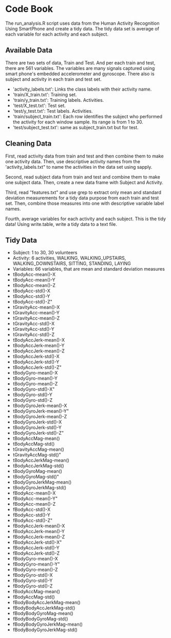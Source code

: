 Code Book
=========

The run_analysis.R script uses data from the Human Activity Recognition Using
SmartPhone and create a tidy data. The tidy data set is average of each variable
for each activity and each subject. 

Available Data
--------------
There are two sets of data, Train and Test. And per each train and test, there 
are 561 variables. The variables are many signals captured using smart phone's 
embedded accelerometer and gyroscope. There also is subject and activity in each
train and test set.
- 'activity_labels.txt': Links the class labels with their activity name.
- 'train/X_train.txt': Training set.
- 'train/y_train.txt': Training labels. Activities.
- 'test/X_test.txt': Test set.
- 'test/y_test.txt': Test labels. Activities.
- 'train/subject_train.txt': Each row identifies the subject who performed the 
activity for each window sample. Its range is from 1 to 30. 
- 'test/subject_test.txt': same as subject_train.txt but for test.

Cleaning Data
-------------
First, read activity data from train and test and then combine them to make one
activity data. Then, use descriptive activity names from the 
'activity_labels.txt" to name the activities in the data set using sapply. 

Second, read subject data from train and test and combine them to make one 
subject data. Then, create a new data frame with Subject and Activity. 

Third, read "features.txt" and use grep to extract only mean and standard
deviation measurements for a tidy data purpose from each train and test set.
Then, combine those measures into one with descriptive variable label names.

Fourth, average variables for each activity and each subject. This is the tidy
data! Using write.table, write a tidy data to a text file. 

Tidy Data 
---------
* Subject: 1 to 30, 30 volunteers 
* Activity: 6 activities, WALKING, WALKING_UPSTAIRS, WALKING_DOWNSTAIRS, SITTING, STANDING, LAYING
* Variables: 66 variables, that are mean and standard deviation measures
* tBodyAcc-mean()-X
* tBodyAcc-mean()-Y
* tBodyAcc-mean()-Z
* tBodyAcc-std()-X
* tBodyAcc-std()-Y
* tBodyAcc-std()-Z"         
* tGravityAcc-mean()-X
* tGravityAcc-mean()-Y
* tGravityAcc-mean()-Z
* tGravityAcc-std()-X
* tGravityAcc-std()-Y
* tGravityAcc-std()-Z
* tBodyAccJerk-mean()-X
* tBodyAccJerk-mean()-Y
* tBodyAccJerk-mean()-Z
* tBodyAccJerk-std()-X
* tBodyAccJerk-std()-Y
* tBodyAccJerk-std()-Z"      
* tBodyGyro-mean()-X
* tBodyGyro-mean()-Y
* tBodyGyro-mean()-Z
* tBodyGyro-std()-X"         
* tBodyGyro-std()-Y
* tBodyGyro-std()-Z
* tBodyGyroJerk-mean()-X
* tBodyGyroJerk-mean()-Y"    
* tBodyGyroJerk-mean()-Z
* tBodyGyroJerk-std()-X
* tBodyGyroJerk-std()-Y
* tBodyGyroJerk-std()-Z"     
* tBodyAccMag-mean()
* tBodyAccMag-std()
* tGravityAccMag-mean()
* tGravityAccMag-std()"      
* tBodyAccJerkMag-mean()
* tBodyAccJerkMag-std()
* tBodyGyroMag-mean()
* tBodyGyroMag-std()"        
* tBodyGyroJerkMag-mean()
* tBodyGyroJerkMag-std()
* fBodyAcc-mean()-X
* fBodyAcc-mean()-Y"         
* fBodyAcc-mean()-Z
* fBodyAcc-std()-X
* fBodyAcc-std()-Y
* fBodyAcc-std()-Z"          
* fBodyAccJerk-mean()-X
* fBodyAccJerk-mean()-Y
* fBodyAccJerk-mean()-Z
* fBodyAccJerk-std()-X"      
* fBodyAccJerk-std()-Y
* fBodyAccJerk-std()-Z
* fBodyGyro-mean()-X
* fBodyGyro-mean()-Y"        
* fBodyGyro-mean()-Z
* fBodyGyro-std()-X
* fBodyGyro-std()-Y
* fBodyGyro-std()-Z
* fBodyAccMag-mean()
* fBodyAccMag-std()
* fBodyBodyAccJerkMag-mean()
* fBodyBodyAccJerkMag-std()
* fBodyBodyGyroMag-mean()
* fBodyBodyGyroMag-std()
* fBodyBodyGyroJerkMag-mean()
* fBodyBodyGyroJerkMag-std()